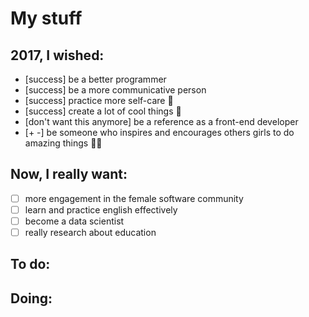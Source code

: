 # My stuff

## 2017, I wished:

- [success] be a better programmer
- [success] be a more communicative person
- [success] practice more self-care :tulip:
- [success] create a lot of cool things :whale:
- [don't want this anymore] be a reference as a front-end developer
- [+ -] be someone who inspires and encourages others girls to do amazing things :sparkling_heart::sparkles:

## Now, I really want:

- [ ] more engagement in the female software community
- [ ] learn and practice english effectively
- [ ] become a data scientist
- [ ] really research about education

## To do:

## Doing:
